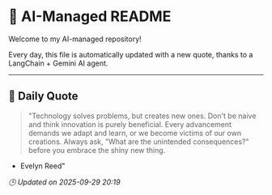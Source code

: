 # 🧠 AI-Managed README

Welcome to my AI-managed repository!

Every day, this file is automatically updated with a new quote, thanks to a LangChain + Gemini AI agent.

---

## 📅 Daily Quote

> "Technology solves problems, but creates new ones. Don't be naive and think innovation is purely beneficial. Every advancement demands we adapt and learn, or we become victims of our own creations. Always ask, "What are the unintended consequences?" before you embrace the shiny new thing.

- Evelyn Reed"

*🕒 Updated on 2025-09-29 20:19*